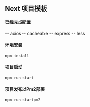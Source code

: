## Next 项目模板 
#### 已经完成配置
-- axios
-- cacheable
-- express
-- less
#### 环境安装
```
npm install
```
#### 项目启动
```
npm run start
```
#### 项目发布以Pm2部署
```
npm run startpm2
```